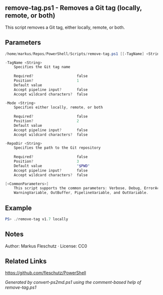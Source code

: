## remove-tag.ps1 - Removes a Git tag (locally, remote, or both)

This script removes a Git tag, either locally, remote, or both.

## Parameters
```powershell
/home/markus/Repos/PowerShell/Scripts/remove-tag.ps1 [[-TagName] <String>] [[-Mode] <String>] [[-RepoDir] <String>] [<CommonParameters>]

-TagName <String>
    Specifies the Git tag name
    
    Required?                    false
    Position?                    1
    Default value                
    Accept pipeline input?       false
    Accept wildcard characters?  false

-Mode <String>
    Specifies either locally, remote, or both
    
    Required?                    false
    Position?                    2
    Default value                
    Accept pipeline input?       false
    Accept wildcard characters?  false

-RepoDir <String>
    Specifies the path to the Git repository
    
    Required?                    false
    Position?                    3
    Default value                "$PWD"
    Accept pipeline input?       false
    Accept wildcard characters?  false

[<CommonParameters>]
    This script supports the common parameters: Verbose, Debug, ErrorAction, ErrorVariable, WarningAction, 
    WarningVariable, OutBuffer, PipelineVariable, and OutVariable.
```

## Example
```powershell
PS> ./remove-tag v1.7 locally

```

## Notes
Author: Markus Fleschutz · License: CC0

## Related Links
https://github.com/fleschutz/PowerShell

*Generated by convert-ps2md.ps1 using the comment-based help of remove-tag.ps1*

